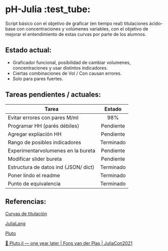 # pH-Julia \:test_tube:

Script básico con el objetivo de graficar (en tiempo real) titulaciones ácido-base con concentraciones y volúmenes variables, con el objetivo de mejorar el entendimiento de estas curvas por parte de los alumnos.

## Estado actual:
* Graficador funcional, posibilidad de cambiar volumenes, concentraciones y usar distintos indicadores. 
* Ciertas combinaciones de Vol / Con causan errores. 
* Solo para pares fuertes. 


## Tareas pendientes / actuales: 
| Tarea                               | Estado        |
| ------------------------------------|:-------------:|
| Evitar errores con pares M/ml       | 98%           |
| Programar HH (parés débiles)        | Pendiente     |
| Agregar expliación HH               | Pendiente     |
| Rango de posibles indicadores       | Terminado     |
| Experimentarvolumenes en la bureta  | Pendiente     |
| Modificar slider bureta             | Pendiente     |
| Estructura de datos ind (JSON/ dict)| Terminado     |
| Poner lindo el readme               | Terminado     |
| Punto de equivalencia               | Terminado     |




## Referencias: 

[Curvas de titulación](https://es.wikipedia.org/wiki/Curva_de_titulaci%C3%B3n)

[JuliaLang](https://julialang.org/)

[Pluto](https://juliahub.com/ui/Packages/Pluto/OJqMt/0.7.5)

[🎈 Pluto.jl — one year later | Fons van der Plas | JuliaCon2021](https://www.youtube.com/watch?v=HiI4jgDyDhY)
